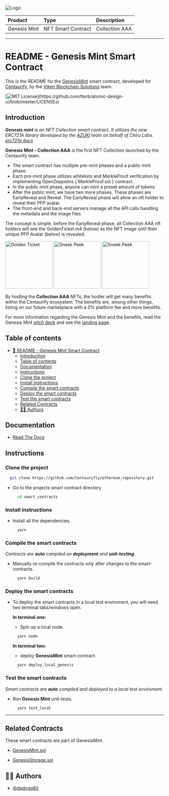 ![Logo](https://www.centaurify.com/_next/image?url=%2Fimg%2Flogo%2Fcentaurify-logo.svg&w=1920&q=75)  

| Product      | Type               | Description                |
| :--------    | :-------           | :------------------------- |
| Genesis Mint | NFT Smart Contract | Collection AAA |

---

# README - Genesis Mint Smart Contract

This is the README for the [GenesisMint](https://github.com/Centaurifly/ethereum_repository/blob/merge_genesis_mint/smart_contracts/contracts/nft/genesis_mint/GenesisMint.sol) smart contract, developed for [Centaurify](https://www.centaurify.com), by the [Viken Blockchain Solutions](https://www.vikenblockchain.com) team.

[![MIT License](https://img.shields.io/apm/l/atomic-design-ui.svg?)](https://github.com/tterb/atomic-design-ui/blob/master/LICENSEs)

## Introduction


_**Genesis mint** is an NFT Collection smart contract. It utilizes the new ERC721A library developed by the [AZUKI](https://www.azuki.com/) team on behalf of Chiru Labs.  [erc721a docs](https://chiru-labs.github.io/ERC721A/#/ "ERC721A documentation")_

**Genesis Mint - Collection AAA** is the first NFT Collection launched by the Centaurify team. 
- The smart contract has multiple pre-mint phases and a public mint phase. 
- Each pre-mint phase utilizes whitelists and  MerkleProof verification by implementing  OpenZeppelins { MerkleProof.sol } contract. 
- In the public mint phase, anyone can mint a preset amount of tokens.
- After the public mint, we have two more phases. These phases are EarlyReveal and Reveal. The EarlyReveal phase will allow an nft holder to reveal their PFP avatar. 
- The front-end and back-end servers manage all the API calls handling the metadata and the image files.   

The concept is simple, before the EarlyReveal phase, all Collection AAA nft holders will see the GoldenTicket.m4 (below) as the NFT image until their unique PFP Avatar (below) is revealed. 

<p>
  <img id="img1" src="https://user-images.githubusercontent.com/41997352/188978593-a1b66272-8d90-43c1-a3ee-c7dd5472a527.png" height="150" alt="Golden Ticket">
  <img src="https://user-images.githubusercontent.com/41997352/188979996-d2a871b0-d7a2-4893-a742-9149e0254dde.jpg" height="150" width= "150" alt="Sneek Peek">
  <img src="https://user-images.githubusercontent.com/41997352/188979962-21728958-15bb-4b93-a17e-83217673643e.jpeg" height="150" width="150" alt="Sneek Peek">
</p>

By hodling the **Collection AAA** NFTs, the hodler will get many benefits within the Centaurify ecosystem. The benefits are, among other things, listing on our future marketplace with a 0% platform fee and more benefits. 

For more information regarding the Genesis Mint and the benefits, read the Genesis Mint [pitch deck]( https://www.centaurify.com/files/FINAL%20NFT%20DECK%20f_compressed.pdf "Genesis Mint - Pitch Deck") and see the [landing page](https://www.centaurify.com/whitelist "Genesis Mint landing page.").


## Table of contents

- [📖 README - Genesis Mint Smart Contract](#readme---genesis-mint-smart-contract)
  - [Introduction](#introduction)
  - [Table of contents](#table-of-contents)
  - [Documentation](#documentation)
  - [Instructions](#instructions)
   - [Clone the project](#clone-the-project)
   - [Install instructions](#install-instructions)
   - [Compile the smart contracts](#compile-the-smart-contracts)
   - [Deploy the smart contracts](#deploy-the-smart-contracts)
   - [Test the smart contracts](#test-the-smart-contracts)
  - [Related Contracts](#related-contracts)
  - [🧑‍⚖️ Authors](#️-authors)


## Documentation

- [Read The Docs](ReadTheDocs_Genesis_Mint.md#read-the-docs---genesis-mint "Genesis Mint READTHEDOCS")


## Instructions


### Clone the project

  ```bash
    git clone https://github.com/Centaurifly/ethereum_repository.git
  ```

- Go to the projects smart contract directory

  ```bash
    cd smart_contracts
  ```


### Install instructions

- Install all the dependencies.  
  
  ```bash
    yarn
  ```  

### Compile the smart contracts

*Contracts are **auto** compiled on **deployment** and **unit-testing**.*  

- Manually re-compile the contracts only after changes to the smart-contracts.  

  ```bash
    yarn build
  ```  


### Deploy the smart contracts

- To deploy the smart contracts in a local test enviroment, you will need two terminal tabs/windows open. 

  **In terminal one:**  

  - Spin up a local node.  
  
  ```bash
    yarn node
  ```

  **In terminal two:**  

  - deploy **GenesisMint** smart-contract.  
  
  ```bash
    yarn deploy_local_genesis
  ```


### Test the smart contracts

*Smart contracts are **auto** compiled and deployed to a local test enviroment.*   

- Run **Genesis Mint** unit-tests.  
  
  ```bash
    yarn test_local
  ```

_______________________________________


## Related Contracts

These smart contracts are part of GenesisMint.

- [GenesisMint.sol](https://github.com/Centaurifly/ethereum_repository/blob/merge_genesis_mint/smart_contracts/contracts/nft/genesis_mint/GenesisMint.sol "Main NFT Smart-contract")

- [GenesisStorage.sol](https://github.com/Centaurifly/ethereum_repository/blob/merge_genesis_mint/smart_contracts/contracts/nft/genesis_mint/GenesisStorage.sol "Genesis storage Smart-contract")


## 🧑‍⚖️ Authors

- [@dadogg80](https://www.github.com/dadogg80)
